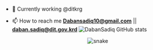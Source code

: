 ###

- 🔭 Currently working @ditkrg

- 📫 How to reach me **Dabansadiq10@gmail.com** || **daban.sadiq@dit.gov.krd**
  ![DabanSadiq GitHub stats](https://github-readme-stats.vercel.app/api?username=Dabansadiq&show_icons=true&theme=github_dark&count_private=true)

<!--
**DabanSadiq/DabanSadiq** is a ✨ _special_ ✨ repository because its `README.md` (this file) appears on your GitHub profile.

Here are some ideas to get you started:


- 🌱 I’m currently learning ...
- 👯 I’m looking to collaborate on ...
- 🤔 I’m looking for help with ...
- 💬 Ask me about ...
- 📫 How to reach me: ...
- 😄 Pronouns: ...
- ⚡ Fun fact: ...
-->

<!-- Snake contributions graph https://github.com/Platane/snk -->
<div align="center">
  <p align="center">
  <img src="https://github.com/DabanSadiq/DabanSadiq/raw/output/github-contribution-grid-snake.svg" alt="snake">
</p>
  <br>
</div>

